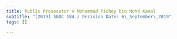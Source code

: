 ```yaml
---
title: Public Prosecutor v Mohammad Pichey bin Mohd Kamal
subtitle: "[2019] SGDC 184 / Decision Date: 6\_September\_2019"
tags: []

---
```

